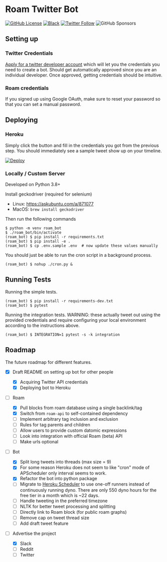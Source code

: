 # Roam Twitter Bot

[![GitHub License](https://img.shields.io/github/license/adithyabsk/roam_bot?logo=6cc644&style=plastic)](https://github.com/adithyabsk/roambot/blob/master/LICENSE)
[![Black](https://img.shields.io/badge/code%20style-black-000000.svg)](https://github.com/psf/black)
[![Twitter Follow](https://img.shields.io/twitter/follow/adithya_balaji?style=social)](https://twitter.com/intent/follow?screen_name=adithya_balaji)
![GitHub Sponsors](https://img.shields.io/github/sponsors/adithyabsk?style=social)

<!-- Since the Repo was renamed, we need to use roam_bot for now, this might
break soon though. -->

## Setting up

### Twitter Credentials

[Apply for a twitter developer account](https://developer.twitter.com/en/apply/user.html)
which will let you the credentials you need to create a bot. Should get
automatically approved since you are an individual developer. Once approved,
getting credentials should be intuitive.

### Roam credentials

If you signed up using Google OAuth, make sure to reset your password so that
you can set a manual password.

## Deploying

### Heroku

Simply click the button and fill in the credentials you got from the previous
step. You should immediately see a sample tweet show up on your timeline.

[![Deploy](https://www.herokucdn.com/deploy/button.svg)](https://heroku.com/deploy)

### Locally / Custom Server

Developed on Python 3.8+

Install geckodriver (required for selenium)

* Linux: https://askubuntu.com/a/871077
* MacOS: `brew install geckodriver`

Then run the following commands

```shell
$ python -m venv roam_bot
$ ./roam_bot/bin/activate
(roam_bot) $ pip install -r requirements.txt
(roam_bot) $ pip install -e .
(roam_bot) $ cp .env.sample .env  # now update these values manually
```

You should just be able to run the cron script in a background process.

```shell
(roam_bot) $ nohup ./cron.py &
```

## Running Tests

Running the simple tests.

```shell
(roam_bot) $ pip install -r requirements-dev.txt
(roam_bot) $ pytest
```

Running the integration tests. WARNING: these actually tweet out using the
provided credentials and require configuring your local environment according to
the instructions above.

```shell
(roam_bot) $ INTEGRATION=1 pytest -s -k integration
```

## Roadmap

The future roadmap for different features.

- [x] Draft README on setting up bot for other people

  - [x] Acquiring Twitter API credentials
  - [x] Deploying bot to Heroku

- [ ] Roam

  - [x] Pull blocks from roam database using a single backlink/tag
  - [x] Switch from `roam-api` to self-contained dependency
  - [ ] Implement arbitrary tag inclusion and exclusion
  - [ ] Rules for tag parents and children
  - [ ] Allow users to provide custom datomic expressions
  - [ ] Look into integration with official Roam (beta) API
  - [ ] Make urls optional
  
- [ ] Bot

  - [x] Split long tweets into threads (max size = 9)
  - [x] For some reason Heroku does not seem to like "cron" mode of APScheduler
    only interval seems to work.
  - [x] Refactor the bot into python package
  - [ ] Migrate to [Heroku Scheduler](https://elements.heroku.com/addons/scheduler)
    to use one-off runners instead of continuously running dyno. There are only
    550 dyno hours for the free tier in a month which is ~22 days.
  - [ ] Handle tweeting in the preferred timezone
  - [ ] NLTK for better tweet processing and splitting
  - [ ] Directly link to Roam block (for public roam graphs)
  - [ ] Remove cap on tweet thread size
  - [ ] Add draft tweet feature

- [ ] Advertise the project

  - [x] Slack
  - [ ] Reddit
  - [ ] Twitter
